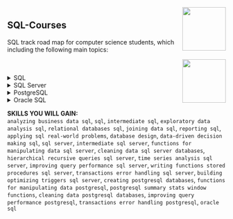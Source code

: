 <img align="right" width="100" height="100" src="https://github.com/cs-MohamedAyman/DataCamp-Tracks/blob/master/organizations-logos/datacamp.jpg">

## SQL-Courses
SQL track road map for computer science students, which including the following main topics:

<img align="right" width="100" height="100" src="https://github.com/cs-MohamedAyman/DataCamp-Tracks/blob/master/organizations-logos/sql.jpg">
<br>
<br>

<details>
	<summary>SQL</summary><table>
	<thead>
		<tr>
			<th width="40%">Course</th>
			<th width="60%">Chapter</th>
			<th>H</th>
			<th>Videos</th>
			<th>Exercises</th>
		</tr>
	</thead>
	<tbody>
			<tr>
				<td rowspan=4 align=center>
<a href="https://learn.datacamp.com/courses/analyzing-business-data-in-sql">Analyzing Business Data in SQL</a><br>
				<td align="left">Revenue, cost, and profit</td>
				<td rowspan=4 align="center">4</td>
				<td rowspan=4 align="center">15</td>
				<td rowspan=4 align="center">46</td>
				</td>
			</tr>
			<tr>
				<td align="left">User-centric KPIs</td>
			</tr>
			<tr>
				<td align="left">ARPU, histograms, and percentiles</td>
			</tr>
			<tr>
				<td align="left">Generating an executive report</td>
			</tr>
			<tr>
				<td rowspan=4 align=center>
<a href="https://learn.datacamp.com/courses/introduction-to-sql">Introduction to SQL</a><br>
				<td align="left">Selecting columns</td>
				<td rowspan=4 align="center">4</td>
				<td rowspan=4 align="center">1</td>
				<td rowspan=4 align="center">41</td>
				</td>
			</tr>
			<tr>
				<td align="left">Filtering rows</td>
			</tr>
			<tr>
				<td align="left">Aggregate Functions</td>
			</tr>
			<tr>
				<td align="left">Sorting and grouping</td>
			</tr>
			<tr>
				<td rowspan=4 align=center>
<a href="https://learn.datacamp.com/courses/intermediate-sql">Intermediate SQL</a><br>
				<td align="left">We'll take the CASE</td>
				<td rowspan=4 align="center">4</td>
				<td rowspan=4 align="center">15</td>
				<td rowspan=4 align="center">55</td>
				</td>
			</tr>
			<tr>
				<td align="left">Short and Simple Subqueries</td>
			</tr>
			<tr>
				<td align="left">Correlated Queries, Nested Queries, and Common Table Expressions</td>
			</tr>
			<tr>
				<td align="left">Window Functions</td>
			</tr>
			<tr>
				<td rowspan=4 align=center>
<a href="https://learn.datacamp.com/courses/exploratory-data-analysis-in-sql">Exploratory Data Analysis in SQL</a><br>
				<td align="left">What's in the database?</td>
				<td rowspan=4 align="center">4</td>
				<td rowspan=4 align="center">16</td>
				<td rowspan=4 align="center">58</td>
				</td>
			</tr>
			<tr>
				<td align="left">Summarizing and aggregating numeric data</td>
			</tr>
			<tr>
				<td align="left">Exploring categorical data and unstructured text</td>
			</tr>
			<tr>
				<td align="left">Working with dates and timestamps</td>
			</tr>
			<tr>
				<td rowspan=4 align=center>
<a href="https://learn.datacamp.com/courses/introduction-to-relational-databases-in-sql">Introduction to Relational Databases in SQL</a><br>
				<td align="left">Your first database</td>
				<td rowspan=4 align="center">4</td>
				<td rowspan=4 align="center">13</td>
				<td rowspan=4 align="center">45</td>
				</td>
			</tr>
			<tr>
				<td align="left">Enforce data consistency with attribute constraints</td>
			</tr>
			<tr>
				<td align="left">Uniquely identify records with key constraints</td>
			</tr>
			<tr>
				<td align="left">Glue together tables with foreign keys</td>
			</tr>
			<tr>
				<td rowspan=4 align=center>
<a href="https://learn.datacamp.com/courses/joining-data-in-postgresql">Joining Data in SQL</a><br>
				<td align="left">Introduction to joins</td>
				<td rowspan=4 align="center">5</td>
				<td rowspan=4 align="center">13</td>
				<td rowspan=4 align="center">53</td>
				</td>
			</tr>
			<tr>
				<td align="left">Outer joins and cross joins</td>
			</tr>
			<tr>
				<td align="left">Set theory clauses</td>
			</tr>
			<tr>
				<td align="left">Subqueries</td>
			</tr>
			<tr>
				<td rowspan=4 align=center>
<a href="https://learn.datacamp.com/courses/reporting-in-sql">Reporting in SQL</a><br>
				<td align="left">Exploring the Olympics Dataset</td>
				<td rowspan=4 align="center">4</td>
				<td rowspan=4 align="center">15</td>
				<td rowspan=4 align="center">54</td>
				</td>
			</tr>
			<tr>
				<td align="left">Creating Reports</td>
			</tr>
			<tr>
				<td align="left">Cleaning & Validation</td>
			</tr>
			<tr>
				<td align="left">Complex Calculations</td>
			</tr>
			<tr>
				<td rowspan=4 align=center>
<a href="https://learn.datacamp.com/courses/applying-sql-to-real-world-problems">Applying SQL to Real-World Problems</a><br>
				<td align="left">Use Real-World SQL</td>
				<td rowspan=4 align="center">4</td>
				<td rowspan=4 align="center">13</td>
				<td rowspan=4 align="center">47</td>
				</td>
			</tr>
			<tr>
				<td align="left">Find Your Data</td>
			</tr>
			<tr>
				<td align="left">Manage Your Data</td>
			</tr>
			<tr>
				<td align="left">Best Practices for Writing SQL</td>
			</tr>
			<tr>
				<td rowspan=4 align=center>
<a href="https://learn.datacamp.com/courses/database-design">Database Design</a><br>
				<td align="left">Processing, Storing, and Organizing Data</td>
				<td rowspan=4 align="center">4</td>
				<td rowspan=4 align="center">13</td>
				<td rowspan=4 align="center">52</td>
				</td>
			</tr>
			<tr>
				<td align="left">Database Schemas and Normalization</td>
			</tr>
			<tr>
				<td align="left">Database Views</td>
			</tr>
			<tr>
				<td align="left">Database Management</td>
			</tr>
			<tr>
				<td rowspan=4 align=center>
<a href="https://learn.datacamp.com/courses/data-driven-decision-making-in-sql">Data-Driven Decision Making in SQL</a><br>
				<td align="left">Introduction to business intelligence for a online movie rental database</td>
				<td rowspan=4 align="center">4</td>
				<td rowspan=4 align="center">15</td>
				<td rowspan=4 align="center">54</td>
				</td>
			</tr>
			<tr>
				<td align="left">Decision Making with simple SQL queries</td>
			</tr>
			<tr>
				<td align="left">Data Driven Decision Making with advanced SQL queries</td>
			</tr>
			<tr>
				<td align="left">Data Driven Decision Making with OLAP SQL queries</td>
			</tr>
	</tbody>
	</table>
</details>
<details>
	<summary>SQL Server</summary><table>
	<thead>
		<tr>
			<th width="40%">Course</th>
			<th width="60%">Chapter</th>
			<th>H</th>
			<th>Videos</th>
			<th>Exercises</th>
		</tr>
	</thead>
	<tbody>
			<tr>
				<td rowspan=4 align=center>
<a href="https://learn.datacamp.com/courses/introduction-to-sql-server">Introduction to SQL Server</a><br>
				<td align="left">SELECTion Box</td>
				<td rowspan=4 align="center">4</td>
				<td rowspan=4 align="center">13</td>
				<td rowspan=4 align="center">46</td>
				</td>
			</tr>
			<tr>
				<td align="left">Groups, strings, and counting things</td>
			</tr>
			<tr>
				<td align="left">Joining tables</td>
			</tr>
			<tr>
				<td align="left">You've got the power</td>
			</tr>
			<tr>
				<td rowspan=4 align=center>
<a href="https://learn.datacamp.com/courses/intermediate-t-sql">Intermediate SQL Server</a><br>
				<td align="left">Summarizing Data</td>
				<td rowspan=4 align="center">4</td>
				<td rowspan=4 align="center">14</td>
				<td rowspan=4 align="center">47</td>
				</td>
			</tr>
			<tr>
				<td align="left">Math Functions</td>
			</tr>
			<tr>
				<td align="left">Processing Data in SQL Server</td>
			</tr>
			<tr>
				<td align="left">Window Functions</td>
			</tr>
			<tr>
				<td rowspan=4 align=center>
<a href="https://learn.datacamp.com/courses/functions-for-manipulating-data-in-sql-server">Functions for Manipulating Data in SQL Server</a><br>
				<td align="left">Choosing the appropriate data type</td>
				<td rowspan=4 align="center">4</td>
				<td rowspan=4 align="center">14</td>
				<td rowspan=4 align="center">54</td>
				</td>
			</tr>
			<tr>
				<td align="left">Manipulating time</td>
			</tr>
			<tr>
				<td align="left">Working With Strings</td>
			</tr>
			<tr>
				<td align="left">Recognizing Numeric Data Properties</td>
			</tr>
			<tr>
				<td rowspan=4 align=center>
<a href="https://learn.datacamp.com/courses/cleaning-data-in-sql-server-databases">Cleaning Data in SQL Server Databases</a><br>
				<td align="left">Starting with Cleaning Data</td>
				<td rowspan=4 align="center">4</td>
				<td rowspan=4 align="center">13</td>
				<td rowspan=4 align="center">48</td>
				</td>
			</tr>
			<tr>
				<td align="left">Dealing with missing data, duplicate data, and different date formats</td>
			</tr>
			<tr>
				<td align="left">Dealing with out of range values, different data types, and pattern matching</td>
			</tr>
			<tr>
				<td align="left">Combining, splitting, and transforming data</td>
			</tr>
			<tr>
				<td rowspan=4 align=center>
<a href="https://learn.datacamp.com/courses/hierarchical-and-recursive-queries-in-sql-server">Hierarchical and Recursive Queries in SQL Server</a><br>
				<td align="left">Recursion and Common Table Expression (CTE)</td>
				<td rowspan=4 align="center">4</td>
				<td rowspan=4 align="center">13</td>
				<td rowspan=4 align="center">47</td>
				</td>
			</tr>
			<tr>
				<td align="left">Hierarchical and Recursive Queries</td>
			</tr>
			<tr>
				<td align="left">Creating Data Models on Your Own</td>
			</tr>
			<tr>
				<td align="left">Hierarchical Queries of Real-World Examples</td>
			</tr>
			<tr>
				<td rowspan=4 align=center>
<a href="https://learn.datacamp.com/courses/time-series-analysis-in-sql-server">Time Series Analysis in SQL Server</a><br>
				<td align="left">Working with Dates and Times</td>
				<td rowspan=4 align="center">5</td>
				<td rowspan=4 align="center">16</td>
				<td rowspan=4 align="center">60</td>
				</td>
			</tr>
			<tr>
				<td align="left">Converting to Dates and Times</td>
			</tr>
			<tr>
				<td align="left">Aggregating Time Series Data</td>
			</tr>
			<tr>
				<td align="left">Answering Time Series Questions with Window Functions</td>
			</tr>
			<tr>
				<td rowspan=4 align=center>
<a href="https://learn.datacamp.com/courses/improving-query-performance-in-sql-server">Improving Query Performance in SQL Server</a><br>
				<td align="left">Introduction, Review and The Order of Things</td>
				<td rowspan=4 align="center">4</td>
				<td rowspan=4 align="center">16</td>
				<td rowspan=4 align="center">58</td>
				</td>
			</tr>
			<tr>
				<td align="left">Filtering and Data Interrogation</td>
			</tr>
			<tr>
				<td align="left">Sub-queries and presence or absence</td>
			</tr>
			<tr>
				<td align="left">Query performance tuning</td>
			</tr>
			<tr>
				<td rowspan=4 align=center>
<a href="https://learn.datacamp.com/courses/writing-functions-and-stored-procedures-in-sql-server">Writing Functions and Stored Procedures in SQL Server</a><br>
				<td align="left">Temporal EDA, Variables & Date Manipulation</td>
				<td rowspan=4 align="center">4</td>
				<td rowspan=4 align="center">16</td>
				<td rowspan=4 align="center">57</td>
				</td>
			</tr>
			<tr>
				<td align="left">User Defined Functions</td>
			</tr>
			<tr>
				<td align="left">Stored Procedures</td>
			</tr>
			<tr>
				<td align="left">NYC Taxi Ride Case Study</td>
			</tr>
			<tr>
				<td rowspan=4 align=center>
<a href="https://learn.datacamp.com/courses/transactions-and-error-handling-in-sql-server">Transactions and Error Handling in SQL Server</a><br>
				<td align="left">Starting with error handling</td>
				<td rowspan=4 align="center">4</td>
				<td rowspan=4 align="center">14</td>
				<td rowspan=4 align="center">52</td>
				</td>
			</tr>
			<tr>
				<td align="left">Raising, throwing and customizing your errors</td>
			</tr>
			<tr>
				<td align="left">Transactions in SQL Server</td>
			</tr>
			<tr>
				<td align="left">Controlling the concurrency: Transaction isolation levels</td>
			</tr>
			<tr>
				<td rowspan=4 align=center>
<a href="https://learn.datacamp.com/courses/building-and-optimizing-triggers-in-sql-server">Building and Optimizing Triggers in SQL Server</a><br>
				<td align="left">Introduction to Triggers</td>
				<td rowspan=4 align="center">4</td>
				<td rowspan=4 align="center">15</td>
				<td rowspan=4 align="center">49</td>
				</td>
			</tr>
			<tr>
				<td align="left">Classification of Triggers</td>
			</tr>
			<tr>
				<td align="left">Trigger Limitations and Use Cases</td>
			</tr>
			<tr>
				<td align="left">Trigger Optimization and Management</td>
			</tr>
	</tbody>
	</table>
</details>
<details>
	<summary>PostgreSQL</summary><table>
	<thead>
		<tr>
			<th width="40%">Course</th>
			<th width="60%">Chapter</th>
			<th>H</th>
			<th>Videos</th>
			<th>Exercises</th>
		</tr>
	</thead>
	<tbody>
			<tr>
				<td rowspan=4 align=center>
<a href="https://learn.datacamp.com/courses/creating-postgresql-databases">Creating PostgreSQL Databases</a><br>
				<td align="left">Structure of PostgreSQL Databases</td>
				<td rowspan=4 align="center">4</td>
				<td rowspan=4 align="center">16</td>
				<td rowspan=4 align="center">51</td>
				</td>
			</tr>
			<tr>
				<td align="left">PostgreSQL Data Types</td>
			</tr>
			<tr>
				<td align="left">Database Normalization</td>
			</tr>
			<tr>
				<td align="left">Access Control in PostgreSQL</td>
			</tr>
			<tr>
				<td rowspan=4 align=center>
<a href="https://learn.datacamp.com/courses/functions-for-manipulating-data-in-postgresql">Functions for Manipulating Data in PostgreSQL</a><br>
				<td align="left">Overview of Common Data Types</td>
				<td rowspan=4 align="center">4</td>
				<td rowspan=4 align="center">13</td>
				<td rowspan=4 align="center">50</td>
				</td>
			</tr>
			<tr>
				<td align="left">Working with DATE/TIME Functions and Operators</td>
			</tr>
			<tr>
				<td align="left">Parsing and Manipulating Text</td>
			</tr>
			<tr>
				<td align="left">Full-text Search and PostgresSQL Extensions</td>
			</tr>
			<tr>
				<td rowspan=4 align=center>
<a href="https://learn.datacamp.com/courses/postgresql-summary-stats-and-window-functions">PostgreSQL Summary Stats and Window Functions</a><br>
				<td align="left">Introduction to window functions</td>
				<td rowspan=4 align="center">4</td>
				<td rowspan=4 align="center">12</td>
				<td rowspan=4 align="center">44</td>
				</td>
			</tr>
			<tr>
				<td align="left">Fetching, ranking, and paging</td>
			</tr>
			<tr>
				<td align="left">Aggregate window functions and frames</td>
			</tr>
			<tr>
				<td align="left">Beyond window functions</td>
			</tr>
			<tr>
				<td rowspan=4 align=center>
<a href="https://learn.datacamp.com/courses/cleaning-data-in-postgresql-databases">Cleaning Data in PostgreSQL Databases</a><br>
				<td align="left">Data Cleaning Basics</td>
				<td rowspan=4 align="center">4</td>
				<td rowspan=4 align="center">15</td>
				<td rowspan=4 align="center">49</td>
				</td>
			</tr>
			<tr>
				<td align="left">Missing, Duplicate, and Invalid Data</td>
			</tr>
			<tr>
				<td align="left">Converting Data</td>
			</tr>
			<tr>
				<td align="left">Transforming Data</td>
			</tr>
			<tr>
				<td rowspan=4 align=center>
<a href="https://learn.datacamp.com/courses/improving-query-performance-in-postgresql">Improving Query Performance in PostgreSQL</a><br>
				<td align="left">Bringing Together the Data</td>
				<td rowspan=4 align="center">4</td>
				<td rowspan=4 align="center">15</td>
				<td rowspan=4 align="center">53</td>
				</td>
			</tr>
			<tr>
				<td align="left">Minimizing Results and Decreasing the Load</td>
			</tr>
			<tr>
				<td align="left">Using Database Designed Properties</td>
			</tr>
			<tr>
				<td align="left">Assessing Query Performance</td>
			</tr>
			<tr>
				<td rowspan=4 align=center>
<a href="https://learn.datacamp.com/courses/transactions-and-error-handling-in-postgresql">Transactions and Error Handling in PostgreSQL</a><br>
				<td align="left">Getting to know transactions</td>
				<td rowspan=4 align="center">4</td>
				<td rowspan=4 align="center">15</td>
				<td rowspan=4 align="center">49</td>
				</td>
			</tr>
			<tr>
				<td align="left">Rolling back and Savepoints</td>
			</tr>
			<tr>
				<td align="left">Handling exceptions</td>
			</tr>
			<tr>
				<td align="left">Stacked Diagnostics</td>
			</tr>
	</tbody>
	</table>
</details>
<details>
	<summary>Oracle SQL</summary><table>
	<thead>
		<tr>
			<th width="40%">Course</th>
			<th width="60%">Chapter</th>
			<th>H</th>
			<th>Videos</th>
			<th>Exercises</th>
		</tr>
	</thead>
	<tbody>
			<tr>
				<td rowspan=4 align=center>
<a href="https://www.datacamp.com/courses/introduction-to-oracle-sql">Introduction to Oracle SQL</a><br>
				<td align="left">SQL Basics</td>
				<td rowspan=4 align="center">4</td>
				<td rowspan=4 align="center">15</td>
				<td rowspan=4 align="center">54</td>
				</td>
			</tr>
			<tr>
				<td align="left">Aggregating Data</td>
			</tr>
			<tr>
				<td align="left">Combining Data</td>
			</tr>
			<tr>
				<td align="left">Taking it to the Next Level</td>
			</tr>
	</tbody>
</table>
</details>

**SKILLS YOU WILL GAIN:**<br>
`analyzing business data sql`, `sql`, `intermediate sql`, `exploratory data analysis sql`, `relational databases sql`, `joining data sql`, `reporting sql`, `applying sql real-world problems`, `database design`, `data-driven decision making sql`, `sql server`, `intermediate sql server`, `functions for manipulating data sql server`, `cleaning data sql server databases`, `hierarchical recursive queries sql server`, `time series analysis sql server`, `improving query performance sql server`, `writing functions stored procedures sql server`, `transactions error handling sql server`, `building optimizing triggers sql server`, `creating postgresql databases`, `functions for manipulating data postgresql`, `postgresql summary stats window functions`, `cleaning data postgresql databases`, `improving query performance postgresql`, `transactions error handling postgresql`, `oracle sql`
